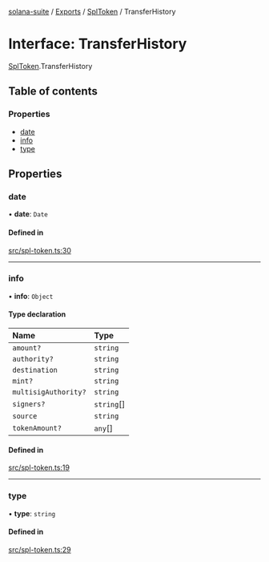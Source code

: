 [solana-suite](../README.md) / [Exports](../modules.md) / [SplToken](../modules/SplToken.md) / TransferHistory

# Interface: TransferHistory

[SplToken](../modules/SplToken.md).TransferHistory

## Table of contents

### Properties

- [date](SplToken.TransferHistory.md#date)
- [info](SplToken.TransferHistory.md#info)
- [type](SplToken.TransferHistory.md#type)

## Properties

### date

• **date**: `Date`

#### Defined in

[src/spl-token.ts:30](https://github.com/fukaoi/solana-suite/blob/f1947cd/src/spl-token.ts#L30)

___

### info

• **info**: `Object`

#### Type declaration

| Name | Type |
| :------ | :------ |
| `amount?` | `string` |
| `authority?` | `string` |
| `destination` | `string` |
| `mint?` | `string` |
| `multisigAuthority?` | `string` |
| `signers?` | `string`[] |
| `source` | `string` |
| `tokenAmount?` | `any`[] |

#### Defined in

[src/spl-token.ts:19](https://github.com/fukaoi/solana-suite/blob/f1947cd/src/spl-token.ts#L19)

___

### type

• **type**: `string`

#### Defined in

[src/spl-token.ts:29](https://github.com/fukaoi/solana-suite/blob/f1947cd/src/spl-token.ts#L29)
